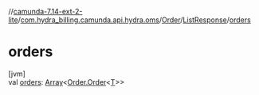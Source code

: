 //[camunda-7.14-ext-2-lite](../../../../index.md)/[com.hydra_billing.camunda.api.hydra.oms](../../index.md)/[Order](../index.md)/[ListResponse](index.md)/[orders](orders.md)

# orders

[jvm]\
val [orders](orders.md): [Array](https://kotlinlang.org/api/latest/jvm/stdlib/kotlin/-array/index.html)<[Order.Order](../-order/index.md)<[T](index.md)>>
